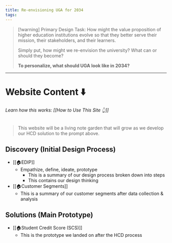 ```yaml
---
title: Re-envisioning UGA for 2034
tags:
---
```

>[!warning] Primary Design Task: 
>How might the value proposition of higher education institutions evolve so that they better serve their mission, their stakeholders, and their learners. 
>
>Simply put, how might we re-envision the university? What can or should they become? 
>
>**To personalize, what should UGA look like in 2034?**

---
# Website Content ⬇️
###### Learn how this works: [[How to Use This Site 👆]]

> This website will be a living note garden that will grow as we develop our HCD solution to the prompt above.
## Discovery (Initial Design Process)
- [[🏠EDIP]]
	- Empathize, define, ideate, prototype
		- This is a summary of our design process broken down into steps
		- This contains our design thinking
- [[🏠Customer Segments]]
	- This is a summary of our customer segments after data collection & analysis

## Solutions (Main Prototype)
- [[🏠Student Credit Score (SCS)]]
	- This is the prototype we landed on after the HCD process